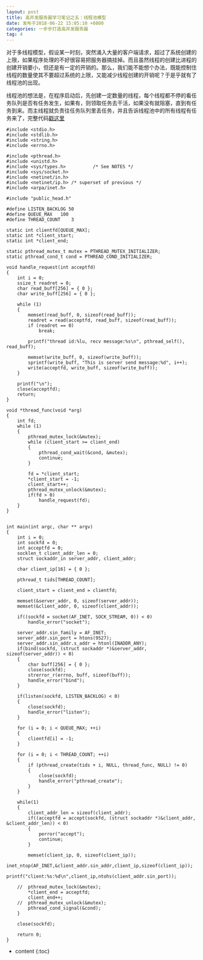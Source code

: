 ```yaml
---
layout: post
title: 高并发服务器学习笔记之五：线程池模型
date: 发布于2018-06-22 15:05:10 +0800
categories: 一步步打造高并发服务器
tag: 4
---
```


对于多线程模型，假设某一时刻，突然涌入大量的客户端请求，超过了系统创建的上限，如果程序处理的不好很容易把服务器搞挂掉。而且虽然线程的创建比进程的创建开销要小，但还是有一定的开销的。那么，我们能不能想个办法，既能控制住线程的数量使其不要超过系统的上限，又能减少线程创建的开销呢？于是乎就有了线程池的出现。

<!-- more -->

线程池的想法是，在程序启动后，先创建一定数量的线程，每个线程都不停的看任务队列是否有任务发生，如果有，则领取任务去干活，如果没有就阻塞，直到有任务到来。而主线程就负责往任务队列里丢任务，并且告诉线程池中的所有线程有任务来了，完整代码[戳这里](https://github.com/zhangn1989/MyRPC)​​​​​​​

    
    
    #include <stdio.h>
    #include <stdlib.h>
    #include <string.h>
    #include <errno.h>
    
    #include <pthread.h>
    #include <unistd.h>
    #include <sys/types.h>          /* See NOTES */
    #include <sys/socket.h>
    #include <netinet/in.h>
    #include <netinet/ip.h> /* superset of previous */
    #include <arpa/inet.h>
    
    #include "public_head.h"
    
    #define LISTEN_BACKLOG 50
    #define QUEUE_MAX	100
    #define THREAD_COUNT	3
    
    static int clientfd[QUEUE_MAX];
    static int *client_start;
    static int *client_end;
    
    static pthread_mutex_t mutex = PTHREAD_MUTEX_INITIALIZER;
    static pthread_cond_t cond = PTHREAD_COND_INITIALIZER;
    
    void handle_request(int acceptfd)
    {
    	int i = 0; 
        ssize_t readret = 0;
        char read_buff[256] = { 0 };
        char write_buff[256] = { 0 };
       
    	while (1)
    	{
    		memset(read_buff, 0, sizeof(read_buff));
    		readret = read(acceptfd, read_buff, sizeof(read_buff));
    		if (readret == 0)
    			break;
    
    		printf("thread id:%lu, recv message:%s\n", pthread_self(), read_buff);
    
    		memset(write_buff, 0, sizeof(write_buff));
    		sprintf(write_buff, "This is server send message:%d", i++);
    		write(acceptfd, write_buff, sizeof(write_buff));
    	}
    
        printf("\n");
        close(acceptfd);
        return;
    }
    
    void *thread_func(void *arg)
    {
    	int fd;
    	while (1)
    	{
    		pthread_mutex_lock(&mutex);
    		while (client_start >= client_end)
    		{
    			pthread_cond_wait(&cond, &mutex);
    			continue;
    		}
    
    		fd = *client_start;
    		*client_start = -1;
    		client_start++;
    		pthread_mutex_unlock(&mutex);
    		if(fd > 0)
    			handle_request(fd);
    	}
    }
    
    
    int main(int argc, char ** argv)
    {
    	int i = 0;
        int sockfd = 0;
        int acceptfd = 0;
        socklen_t client_addr_len = 0;
        struct sockaddr_in server_addr, client_addr;
    
        char client_ip[16] = { 0 };
    
    	pthread_t tids[THREAD_COUNT];
    
    	client_start = client_end = clientfd;
    
        memset(&server_addr, 0, sizeof(server_addr));
        memset(&client_addr, 0, sizeof(client_addr));
    
        if((sockfd = socket(AF_INET, SOCK_STREAM, 0)) < 0)
            handle_error("socket");
    
        server_addr.sin_family = AF_INET;
        server_addr.sin_port = htons(9527);
        server_addr.sin_addr.s_addr = htonl(INADDR_ANY);
        if(bind(sockfd, (struct sockaddr *)&server_addr, sizeof(server_addr)) < 0)
        {
    		char buff[256] = { 0 };
            close(sockfd);
    		strerror_r(errno, buff, sizeof(buff));
            handle_error("bind");
        }
    
        if(listen(sockfd, LISTEN_BACKLOG) < 0)
        {
            close(sockfd);
            handle_error("listen");
        }
    
    	for (i = 0; i < QUEUE_MAX; ++i)
    	{
    		clientfd[i] = -1;
    	}
    
    	for (i = 0; i < THREAD_COUNT; ++i)
    	{
    		if (pthread_create(tids + i, NULL, thread_func, NULL) != 0)
    		{
    			close(sockfd);
    			handle_error("pthread_create");
    		}
    	}
    
        while(1)
        {
            client_addr_len = sizeof(client_addr);
            if((acceptfd = accept(sockfd, (struct sockaddr *)&client_addr, &client_addr_len)) < 0)
            {
                perror("accept");
                continue;
            }
           
            memset(client_ip, 0, sizeof(client_ip));
            inet_ntop(AF_INET,&client_addr.sin_addr,client_ip,sizeof(client_ip)); 
            printf("client:%s:%d\n",client_ip,ntohs(client_addr.sin_port));
    
    	//	pthread_mutex_lock(&mutex);
    		*client_end = acceptfd;
    		client_end++;
    	//	pthread_mutex_unlock(&mutex);
    		pthread_cond_signal(&cond);
        }
        
        close(sockfd);
    
        return 0;
    }
    

* content
{:toc}


